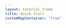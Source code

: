 ```yaml
---
layout: tutorial_frame
title: Quick Start
customMapContainer: "true"
---
```

<div id='map' style='width: 600px; height: 400px;'></div>
<script type="module">
	import L, {Map, TileLayer} from 'leaflet';

	const map = new Map('map').setView([51.505, -0.09], 13);

	const tiles = new TileLayer('https://tile.openstreetmap.org/{z}/{x}/{y}.png', {
		maxZoom: 19,
		attribution: '&copy; <a href="http://www.openstreetmap.org/copyright">OpenStreetMap</a>'
	}).addTo(map);

	window.L = L; // only for debugging in the developer console
	window.map = map; // only for debugging in the developer console
</script>
